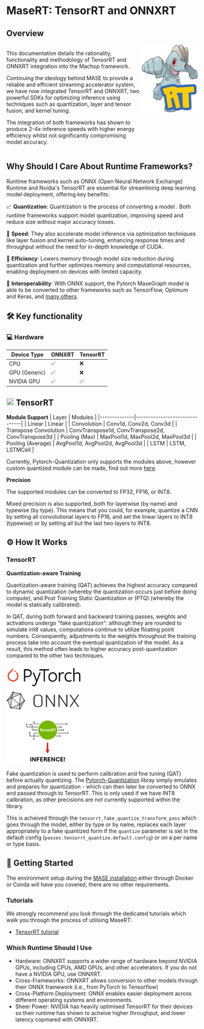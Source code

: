 # MaseRT: TensorRT and ONNXRT

## Overview

<div style="width: 100%; table-layout: fixed; margin: 0; padding: 0; border-collapse: collapse; display: table;">
  <div style="display: table-row; margin: 0; padding: 0;">
    <div style="display: table-cell; vertical-align: top; width: 70%; margin: 0; padding: 0;">
      <p>This documentation details the rationality, functionality and methodology of TensorRT and ONNXRT integration into the Machop framework.</p>
      <p>Continuing the ideology behind MASE to provide a reliable and efficient streaming accelerator system, we have now integrated TensorRT and ONNXRT, two powerful SDKs for optimizing inference using techniques such as quantization, layer and tensor fusion, and kernel tuning.</p>
      <p>The integration of both frameworks has shown to produce 2-4x inference speeds with higher energy efficiency whilst not significantly compromising model accuracy.</p>
    </div>
    <div style="display: table-cell; vertical-align: top; width: 30%; margin: 0; padding: 0;">
      <img src='../imgs/mase_rt_logo.png' style="height: auto; max-width: 100%; max-height: 100%;">
    </div>
  </div>
</div>


## Why Should I Care About Runtime Frameworks?

Runtime frameworks such as ONNX (Open Neural Network Exchange) Runtime and Nvidia's TensorRT are essential for streamlining deep learning model deployment, offering key benefits:

📈 **Quantization**: Quantization is the process of converting a model 
. Both runtime frameworks support model quantization, improving speed and reduce size without major accuracy losses.

🚀 **Speed**: They also accelerate model inference via optimization techniques like layer fusion and kernel auto-tuning, enhancing response times and throughput without the need for in-depth knowledge of CUDA.

💾 **Efficiency**: Lowers memory through model size reduction during quantization and further optimizes memory and computational resources, enabling deployment on devices with limited capacity.

🔧 **Interoperability**: With ONNX support, the Pytorch MaseGraph model is able to be converted to other frameworks such as TensorFlow, Optimum and Keras, and [many others](https://onnx.ai/supported-tools.html).

## 🛠️ Key functionality

### 💻 Hardware

| Device Type    | ONNXRT | TensorRT      |
|----------------|-----------------------|---------------|
| CPU            | ✅                     | ❌             |
| GPU (Generic)  | ✅                     | ❌             |
| NVIDIA GPU     | ✅                     | ✅             |

##  <img src="https://raw.githubusercontent.com/unifyai/unifyai.github.io/main/img/externally_linked/related_work/vendor_specific_apis/tensorrt.png" width="20" height="20"> TensorRT

**Module Support** 
| Layer       | Modules                      |
|--------------|-------------------------------|
| Linear       | Linear                        |
| Convolution  | Conv1d, Conv2d, Conv3d        |
| Transpose Convolution | ConvTranspose1d, ConvTranspose2d, ConvTranspose3d |
| Pooling (Max) | MaxPool1d, MaxPool2d, MaxPool3d |
| Pooling (Average) | AvgPool1d, AvgPool2d, AvgPool3d |
| LSTM         | LSTM, LSTMCell                |

Currently, Pytorch-Quantization only supports the modules above, however custom quantized module can be made, find out more [here](https://docs.nvidia.com/deeplearning/tensorrt/pytorch-quantization-toolkit/docs/index.html#document-tutorials/creating_custom_quantized_modules).

**Precision** 

The supported modules can be converted to FP32, FP16, or INT8.

Mixed precision is also supported, both for layerwise (by name) and typewise (by type). This means that you could, for example, quantize a CNN by setting all convolutional layers to FP16, and set the linear layers to INT8 (typewise) or by setting all but the last two layers to INT8. 

## ⚙️ How It Works

### TensorRT
**Quantization-aware Training**

Quantization-aware training (QAT) achieves the highest accuracy compared to dynamic quantization (whereby the quantization occurs just before doing compute), and Post Training Static Quantization or (PTQ) (whereby the model is statically calibrated).

In QAT, during both forward and backward training passes, weights and activations undergo "fake quantization": although they are rounded to simulate int8 values, computations continue to utilize floating point numbers. Consequently, adjustments to the weights throughout the training process take into account the eventual quantization of the model. As a result, this method often leads to higher accuracy post-quantization compared to the other two techniques.

<img src='../imgs/tensorrt_flow_chart.png' width='200'>

Fake quantization is used to perform calibration and fine tuning (QAT) before actually quantizing. The [Pytorch-Quantization](https://docs.nvidia.com/deeplearning/tensorrt/pytorch-quantization-toolkit/docs/index.html#) libray simply emulates and prepares for quantization - which can then later be converted to ONNX and passed through to TensorRT. This is only used if we have INT8 calibration, as other precisions are not currently supported within the library.

This is acheived through the `tensorrt_fake_quantize_transform_pass` which goes through the model, either by type or by name, replaces each layer appropriately to a fake quantized form if the `quantize` parameter is set in the default config (`passes.tensorrt_quantize.default.config`) or on a per name or type basis. 

## 🚀 Getting Started

The environment setup during the [MASE installation](../../../README.md) either through Docker or Conda will have you covered, there are no other requirements. 

### Tutorials
We strongly recommend you look through the dedicated tutorials which walk you through the process of utilising MaseRT:
- [TensorRT tutorial](/docs/tutorials/tensorrt/tensorRT_quantization_tutorial.ipynb) 

### Which Runtime Should I Use

- Hardware: ONNXRT supports a wider range of hardware beyond NVIDIA GPUs, including CPUs, AMD GPUs, and other accelerators. If you do not have a NVIDIA GPU, use ONNXRT.
- Cross-Frameworks: ONNXRT allows conversion to other models through their ONNX framework (i.e., from PyTorch to Tensorflow)
- Cross-Platform Deployment: ONNX enables easier deployment across different operating systems and environments.
- Sheer Power: NVIDIA has heavily optimised TensorRT for their devices so their runtime has shown to acheive higher throughput, and lower latency copmared with ONNXRT.